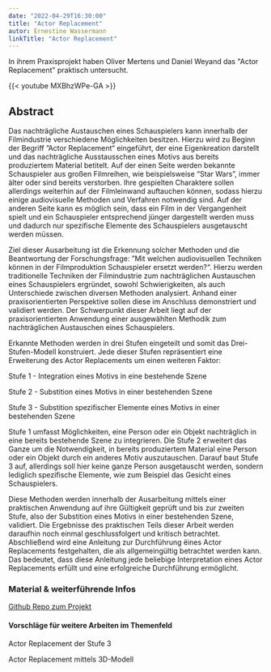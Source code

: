 ```yaml
---
date: "2022-04-29T16:30:00"
title: "Actor Replacement"
autor: Ernestine Wassermann
linkTitle: "Actor Replacement"
---
```


In ihrem Praxisprojekt haben Oliver Mertens und Daniel Weyand das "Actor Replacement" 
praktisch untersucht.

{{< youtube MXBhzWPe-GA >}}


## Abstract

Das nachträgliche Austauschen eines Schauspielers kann innerhalb der Filmindustrie verschiedene Möglichkeiten besitzen. Hierzu wird zu Beginn der Begriff ”Actor Replacement“ eingeführt, der eine Eigenkreation darstellt und das nachträgliche Ausstausschen eines Motivs aus bereits produziertem Material betitelt. Auf der einen Seite werden bekannte Schauspieler aus großen Filmreihen, wie beispielsweise “Star Wars”, immer älter oder sind bereits verstorben. Ihre gespielten Charaktere sollen allerdings weiterhin auf der Filmleinwand auftauchen können, sodass hierzu einige audiovisuelle Methoden und Verfahren notwendig sind. Auf der anderen Seite kann es möglich sein, dass ein Film in der Vergangenheit spielt und ein Schauspieler entsprechend jünger dargestellt werden muss und dadurch nur spezifische Elemente des Schauspielers ausgetauscht werden müssen.

Ziel dieser Ausarbeitung ist die Erkennung solcher Methoden und die Beantwortung der Forschungsfrage: ”Mit welchen audiovisuellen Techniken können in der Filmproduktion Schauspieler ersetzt werden?“. Hierzu werden traditionelle Techniken der Filmindustrie zum nachträglichen Austauschen eines Schauspielers ergründet, sowohl Schwierigkeiten, als auch Unterschiede zwischen diversen Methoden analysiert. Anhand einer praxisorientierten Perspektive sollen diese im Anschluss demonstriert und validiert werden. Der Schwerpunkt dieser Arbeit liegt auf der praxisorientierten Anwendung einer ausgewählten Methodik zum nachträglichen Austauschen eines Schauspielers.

Erkannte Methoden werden in drei Stufen eingeteilt und somit das Drei-Stufen-Modell konstruiert. Jede dieser Stufen repräsentiert eine Erweiterung des Actor Replacements um einen weiteren Faktor:

Stufe 1 - Integration eines Motivs in eine bestehende Szene

Stufe 2 - Substition eines Motivs in einer bestehenden Szene

Stufe 3 - Substition spezifischer Elemente eines Motivs in einer bestehenden Szene


Stufe 1 umfasst Möglichkeiten, eine Person oder ein Objekt nachträglich in eine bereits bestehende Szene zu integrieren. Die Stufe 2 erweitert das Ganze um die Notwendigkeit, in bereits produziertem Material eine Person oder ein Objekt durch ein anderes Motiv auszutauschen. Darauf baut Stufe 3 auf, allerdings soll hier keine ganze Person ausgetauscht werden, sondern lediglich spezifische Elemente, wie zum Beispiel das Gesicht eines Schauspielers.

Diese Methoden werden innerhalb der Ausarbeitung mittels einer praktischen Anwendung auf ihre Gültigkeit geprüft und bis zur zweiten Stufe, also der Substition eines Motivs in einer bestehenden Szene, validiert. Die Ergebnisse des praktischen Teils dieser Arbeit werden daraufhin noch einmal geschlussfolgert und kritisch betrachtet. Abschließend wird eine Anleitung zur Durchführung ̈eines Actor Replacements festgehalten, die als allgemeingültig betrachtet werden kann. Das bedeutet, dass diese Anleitung jede beliebige Interpretation eines Actor Replacements erfüllt und eine erfolgreiche Durchführung ermöglicht.

### Material & weiterführende Infos

 
[Github Repo zum Projekt](https://th-koeln.github.io/mi-bachelor-praxisprojektseminar/abschlussvortraege/2022-04-26/mertens-oliver-weyand-daniel)


#### Vorschläge für weitere Arbeiten im Themenfeld

Actor Replacement der Stufe 3

Actor Replacement mittels 3D-Modell

